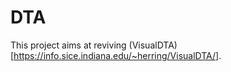 # DTA

This project aims at reviving (VisualDTA)[https://info.sice.indiana.edu/~herring/VisualDTA/].
